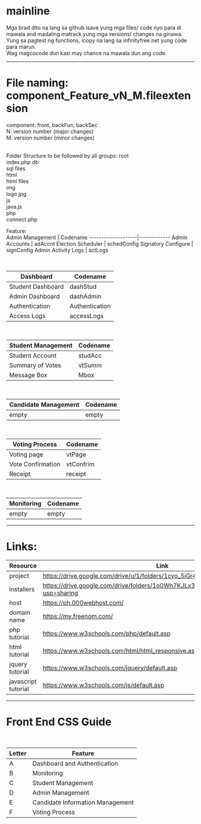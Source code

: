 # mainline
Mga brad dito na lang sa github isave yung mga files/ code nyo para di mawala and madaling matrack yung mga versions/ changes na ginawa.  
Yung sa pagtest ng functions, icopy na lang sa infinityfree.net yung code para marun.  
Wag magcocode dun kasi may chance na mawala dun ang code.  

-----------------------------------------------------------

# File naming: component_Feature_vN_M.fileextension  
component: front, backFun, backSec <br>
N: version number (major changes)  <br>
M: version number (minor changes)  <br><br>

Folder Structure to be followed by all groups:
root  
	index.php 
	db  
		sql files  
	html  
		html files  
	img  
		logo.jpg  
	js  
		java.js  
	php  
		connect.php  


Feature: <br>
Admin Management    | Codename
--------------------|-------------
Admin Accounts      | adAccnt
Election Scheduler  | schedConfig
Signatory Configure | signConfig 
Admin Activity Logs | actLogs 

<br>

Dashboard          | Codename
-------------------|-----------
Student Dashboard  | dashStud 
Admin Dashboard    | dashAdmin 
Authentication     | Authentication
Access Logs        | accessLogs

<br>

Student Management | Codename
-------------------|-----------
Student Account    | studAcc
Summary of Votes   | vtSumm
Message Box        | Mbox

<br>

Candidate Management | Codename
-------------------|-----------
empty    | empty

<br>

Voting Process     | Codename
-------------------|-----------
Voting page   | vtPage
Vote Confirmation | vtConfrim
Receipt | receipt

<br>

Monitoring         | Codename
-------------------|-----------
empty    | empty


-----------------------------------------------------------

# Links:  
Resource | Link
--------|-----------
project | https://drive.google.com/drive/u/1/folders/1cyo_5iGr4_6_7nx1SnbXZE1aHy8X6GDE  
installers | https://drive.google.com/drive/folders/1o0Wh7KJLx3E9oH4lJK4vzAeeIntqc5dr?usp=sharing  
host | https://ph.000webhost.com/  
domain name | https://my.freenom.com/  
php tutorial | https://www.w3schools.com/php/default.asp
html tutorial | https://www.w3schools.com/html/html_responsive.asp
jquery tutorial | https://www.w3schools.com/jquery/default.asp
javascript tutorial | https://www.w3schools.com/js/default.asp
-----------------------------------------------------------

# Front End CSS Guide 
<br>

Letter  | Feature
--------|-----------
A       | Dashboard and Authentication
B       | Monitoring
C       | Student Management
D       | Admin Management
E       | Candidate Information Management
F       | Voting Process
